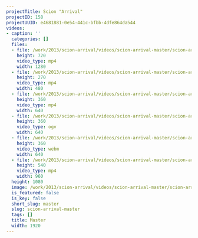 ```yaml
---
projectTitle: Scion "Arrival"
projectID: 158
projectUUID: e4681881-0e54-441c-bfbb-4dfe864da544
videos:
- caption: ''
  categories: []
  files:
  - file: /work/2013/scion-arrival/videos/scion-arrival-master/scion-arrival-1280x720.mp4
    height: 720
    video_type: mp4
    width: 1280
  - file: /work/2013/scion-arrival/videos/scion-arrival-master/scion-arrival-480x270.mp4
    height: 270
    video_type: mp4
    width: 480
  - file: /work/2013/scion-arrival/videos/scion-arrival-master/scion-arrival-640x360.mp4
    height: 360
    video_type: mp4
    width: 640
  - file: /work/2013/scion-arrival/videos/scion-arrival-master/scion-arrival-640x360.ogv
    height: 360
    video_type: ogv
    width: 640
  - file: /work/2013/scion-arrival/videos/scion-arrival-master/scion-arrival-640x360.webm
    height: 360
    video_type: webm
    width: 640
  - file: /work/2013/scion-arrival/videos/scion-arrival-master/scion-arrival-960x540.mp4
    height: 540
    video_type: mp4
    width: 960
  height: 1080
  image: /work/2013/scion-arrival/videos/scion-arrival-master/scion-arrival-05.jpg
  is_featured: false
  is_key: false
  short_slug: master
  slug: scion-arrival-master
  tags: []
  title: Master
  width: 1920
---
```

